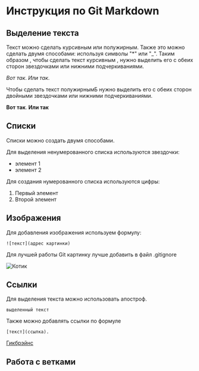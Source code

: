 # Инструкция по Git Markdown

## Выделение текста

Текст можно сделать курсивным или полужирным. Также это можно сделать двумя способами: используя символы "*" или "_". Таким образом , чтобы сделать текст курсивным , нужно выделить его с обеих сторон звездочками или нижними подчеркиваниями. 

*Вот так*. _Или так_. 

Чтобы сделать текст полужирнымБ нужно выделить его с обеих сторон двойными звездочками или нижними подчеркиваниями.

**Вот так**. __Или так__
## Списки

Cписки можно создать двумя способами.

Для выделения ненумерованного списка используются звездочки: 
* элемент 1
* элемент 2

Для создания нумерованного списка используются цифры:
1. Первый элемент
2. Второй элемент


## Изображения
Для добавления изображения используем формулу:
```
![текст](адрес картинки)
```
Для лучшей работы Git картинку лучше добавить в файл .gitignore

![Котик](teftelika.jpg)
 
## Ссылки 
Для выделения текста можно использовать апостроф.

```
выделенный текст
```
Также можно добавлять ссылки по формуле
 ```
 [текст](сcылка).
 ```

[Гикбрэйнс](https://gb.ru)

## Работа с ветками

